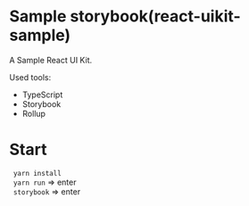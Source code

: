 # Sample storybook(react-uikit-sample)

A Sample React UI Kit.

Used tools:

-   TypeScript
-   Storybook
-   Rollup


# Start
` yarn install`  
` yarn run` => enter  
` storybook` => enter
